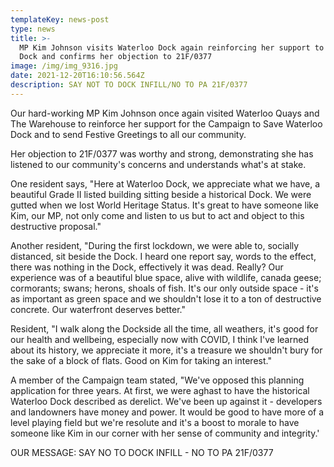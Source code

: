 ```yaml
---
templateKey: news-post
type: news
title: >-
  MP Kim Johnson visits Waterloo Dock again reinforcing her support to Save The
  Dock and confirms her objection to 21F/0377
image: /img/img_9316.jpg
date: 2021-12-20T16:10:56.564Z
description: SAY NOT TO DOCK INFILL/NO TO PA 21F/0377
---
```

Our hard-working MP Kim Johnson once again visited Waterloo Quays and The Warehouse to reinforce her support for the Campaign to Save Waterloo Dock and to send Festive Greetings to all our community. 

Her objection to 21F/0377 was worthy and strong, demonstrating she has listened to our community's concerns and understands what's at stake. 

One resident says, "Here at Waterloo Dock, we appreciate what we have, a beautiful Grade II listed building sitting beside a historical Dock. We were gutted when we lost World Heritage Status. It's great to have someone like Kim, our MP, not only come and listen to us but to act and object to this destructive proposal."

Another resident, "During the first lockdown, we were able to, socially distanced, sit beside the Dock. I heard one report say, words to the effect, there was nothing in the Dock, effectively it was dead. Really? Our experience was of a beautiful blue space, alive with wildlife, canada geese; cormorants; swans; herons, shoals of fish. It's our only outside space - it's as important as green space and we shouldn't lose it to a ton of destructive concrete. Our waterfront deserves better." 

Resident, "I walk along the Dockside all the time, all weathers, it's good for our health and wellbeing, especially now with COVID, I think I've learned about its history, we appreciate it more, it's a treasure we shouldn't bury for the sake of a block of flats. Good on Kim for taking an interest."

A member of the Campaign team stated, "We've opposed this planning application for three years. At first, we were aghast to have the historical Waterloo Dock described as derelict.  We've been up against it - developers and landowners have money and power. It would be good to have more of a level playing field but we're resolute and it's a boost to morale to have someone like Kim in our corner with her sense of community and integrity.' 

OUR MESSAGE: SAY NO TO DOCK INFILL - NO TO PA 21F/0377
